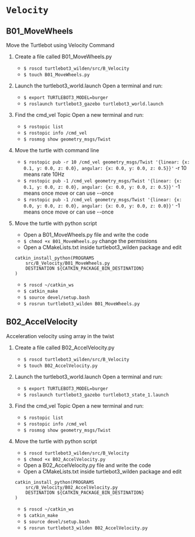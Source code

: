 # `Velocity`

## B01_MoveWheels

Move the Turtlebot using Velocity Command

1. Create a file called B01_MoveWheels.py

   - `$ roscd turtlebot3_wilden/src/B_Velocity`
   - `$ touch B01_MoveWheels.py`

2. Launch the turtlebot3_world.launch
   Open a terminal and run:

   - `$ export TURTLEBOT3_MODEL=burger`
   - `$ roslaunch turtlebot3_gazebo turtlebot3_world.launch`

3. Find the cmd_vel Topic
   Open a new terminal and run:

   - `$ rostopic list`
   - `$ rostopic info /cmd_vel`
   - `$ rosmsg show geometry_msgs/Twist`

4. Move the turtle with command line

   - `$ rostopic pub -r 10 /cmd_vel geometry_msgs/Twist '{linear: {x: 0.1, y: 0.0, z: 0.0}, angular: {x: 0.0, y: 0.0, z: 0.5}}'` -r 10 means rate 10Hz
   - `$ rostopic pub -1 /cmd_vel geometry_msgs/Twist '{linear: {x: 0.1, y: 0.0, z: 0.0}, angular: {x: 0.0, y: 0.0, z: 0.5}}'` -1 means once move or can use --once
   - `$ rostopic pub -1 /cmd_vel geometry_msgs/Twist '{linear: {x: 0.0, y: 0.0, z: 0.0}, angular: {x: 0.0, y: 0.0, z: 0.0}}'` -1 means once move or can use --once

5. Move the turtle with python script

   - Open a B01_MoveWheels.py file and write the code
   - `$ chmod +x B01_MoveWheels.py` change the permissions
   - Open a CMakeLists.txt inside turtlebot3_wilden package and edit

   ```
   catkin_install_python(PROGRAMS
       src/B_Velocity/B01_MoveWheels.py
       DESTINATION ${CATKIN_PACKAGE_BIN_DESTINATION}
   )
   ```

   - `$ roscd ~/catkin_ws`
   - `$ catkin_make`
   - `$ source devel/setup.bash`
   - `$ rosrun turtlebot3_wilden B01_MoveWheels.py`

## B02_AccelVelocity

Acceleration velocity using array in the twist

1. Create a file called B02_AccelVelocity.py

   - `$ roscd turtlebot3_wilden/src/B_Velocity`
   - `$ touch B02_AccelVelocity.py`

2. Launch the turtlebot3_world.launch
   Open a terminal and run:

   - `$ export TURTLEBOT3_MODEL=burger`
   - `$ roslaunch turtlebot3_gazebo turtlebot3_state_1.launch`

3. Find the cmd_vel Topic
   Open a new terminal and run:

   - `$ rostopic list`
   - `$ rostopic info /cmd_vel`
   - `$ rosmsg show geometry_msgs/Twist`

4. Move the turtle with python script

   - `$ roscd turtlebot3_wilden/src/B_Velocity`
   - `$ chmod +x B02_AccelVelocity.py`
   - Open a B02_AccelVelocity.py file and write the code
   - Open a CMakeLists.txt inside turtlebot3_wilden package and edit

   ```
   catkin_install_python(PROGRAMS
       src/B_Velocity/B02_AccelVelocity.py
       DESTINATION ${CATKIN_PACKAGE_BIN_DESTINATION}
   )
   ```

   - `$ roscd ~/catkin_ws`
   - `$ catkin_make`
   - `$ source devel/setup.bash`
   - `$ rosrun turtlebot3_wilden B02_AccelVelocity.py`
